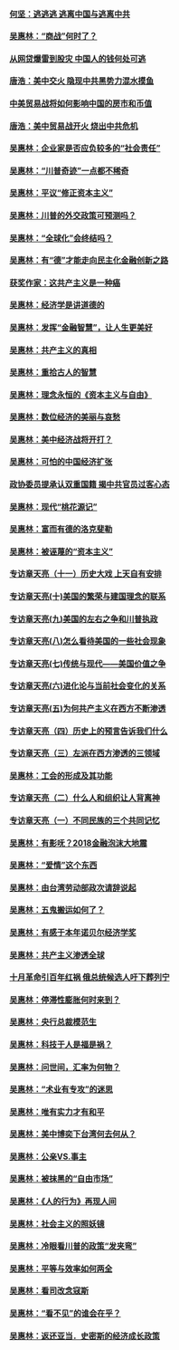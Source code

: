 #### [何坚：逃逃逃 逃离中国与逃离中共](../pages/nsc423/n10592891.md?t=10082132) 

#### [吴惠林：“商战”何时了？](../pages/nsc423/n10573558.md?t=10082132) 

#### [从网贷爆雷到股灾 中国人的钱何处可逃](../pages/nsc423/n10572800.md?t=10082132) 

#### [唐浩：美中交火 隐现中共黑势力混水摸鱼](../pages/nsc423/n10544040.md?t=10082132) 

#### [中美贸易战将如何影响中国的房市和币值](../pages/nsc423/n10543697.md?t=10082132) 

#### [唐浩：美中贸易战开火 烧出中共危机](../pages/nsc423/n10540126.md?t=10082132) 

#### [吴惠林：企业家是否应负较多的“社会责任”](../pages/nsc423/n10535022.md?t=10082132) 

#### [吴惠林：“川普奇迹”一点都不稀奇](../pages/nsc423/n10512808.md?t=10082132) 

#### [吴惠林：平议“修正资本主义”](../pages/nsc423/n10495724.md?t=10082132) 

#### [吴惠林：川普的外交政策可预测吗？](../pages/nsc423/n10462387.md?t=10082132) 

#### [吴惠林：“全球化”会终结吗？](../pages/nsc423/n10452838.md?t=10082132) 

#### [吴惠林：有“德”才能走向民主化金融创新之路](../pages/nsc423/n10432292.md?t=10082132) 

#### [获奖作家：这共产主义是一种癌](../pages/nsc423/n10431541.md?t=10082132) 

#### [吴惠林：经济学是讲道德的](../pages/nsc423/n10398014.md?t=10082132) 

#### [吴惠林：发挥“金融智慧”，让人生更美好](../pages/nsc423/n10375019.md?t=10082132) 

#### [吴惠林：共产主义的真相](../pages/nsc423/n10351394.md?t=10082132) 

#### [吴惠林：重拾古人的智慧](../pages/nsc423/n10337691.md?t=10082132) 

#### [吴惠林：理念永恒的《资本主义与自由》](../pages/nsc423/n10316274.md?t=10082132) 

#### [吴惠林：数位经济的美丽与哀愁](../pages/nsc423/n10292946.md?t=10082132) 

#### [吴惠林：美中经济战将开打？](../pages/nsc423/n10258825.md?t=10082132) 

#### [吴惠林：可怕的中国经济扩张](../pages/nsc423/n10219147.md?t=10082132) 

#### [政协委员提承认双重国籍 揭中共官员过客心态](../pages/nsc423/n10208809.md?t=10082132) 

#### [吴惠林：现代“桃花源记”](../pages/nsc423/n10185234.md?t=10082132) 

#### [吴惠林：富而有德的洛克斐勒](../pages/nsc423/n10142264.md?t=10082132) 

#### [吴惠林：被诬蔑的“资本主义”](../pages/nsc423/n10124816.md?t=10082132) 

#### [专访章天亮（十一）历史大戏 上天自有安排](../pages/nsc423/n10094905.md?t=10082132) 

#### [专访章天亮(十)美国的繁荣与建国理念的联系](../pages/nsc423/n10094899.md?t=10082132) 

#### [专访章天亮(九)美国的左右之争和川普执政](../pages/nsc423/n10094889.md?t=10082132) 

#### [专访章天亮(八)怎么看待美国的一些社会现象](../pages/nsc423/n10094857.md?t=10082132) 

#### [专访章天亮(七)传统与现代——美国价值之争](../pages/nsc423/n10093140.md?t=10082132) 

#### [专访章天亮(六)进化论与当前社会变化的关系](../pages/nsc423/n10092036.md?t=10082132) 

#### [专访章天亮(五)为何共产主义在西方不断渗透](../pages/nsc423/n10083620.md?t=10082132) 

#### [专访章天亮（四）历史上的预言告诉我们什么](../pages/nsc423/n10083606.md?t=10082132) 

#### [专访章天亮（三）左派在西方渗透的三领域](../pages/nsc423/n10081115.md?t=10082132) 

#### [吴惠林：工会的形成及其功能](../pages/nsc423/n10080633.md?t=10082132) 

#### [专访章天亮（二）什么人和组织让人背离神](../pages/nsc423/n10076637.md?t=10082132) 

#### [专访章天亮（一）不同民族的三个共同记忆](../pages/nsc423/n10074188.md?t=10082132) 

#### [吴惠林：有影呒？2018金融泡沫大地震](../pages/nsc423/n10040534.md?t=10082132) 

#### [吴惠林：“爱情”这个东西](../pages/nsc423/n10019423.md?t=10082132) 

#### [吴惠林：由台湾劳动部政次请辞说起](../pages/nsc423/n9979679.md?t=10082132) 

#### [吴惠林：五鬼搬运如何了？](../pages/nsc423/n9925338.md?t=10082132) 

#### [吴惠林：有感于本年诺贝尔经济学奖](../pages/nsc423/n9871883.md?t=10082132) 

#### [吴惠林：共产主义渗透全球](../pages/nsc423/n9812748.md?t=10082132) 

#### [十月革命引百年红祸 俄总统候选人吁下葬列宁](../pages/nsc423/n9810182.md?t=10082132) 

#### [吴惠林：停滞性膨胀何时来到？](../pages/nsc423/n9764136.md?t=10082132) 

#### [吴惠林：央行总裁模范生](../pages/nsc423/n9728134.md?t=10082132) 

#### [吴惠林：科技于人是福是祸？](../pages/nsc423/n9672982.md?t=10082132) 

#### [吴惠林：问世间，汇率为何物？](../pages/nsc423/n9621788.md?t=10082132) 

#### [吴惠林：“术业有专攻”的迷思](../pages/nsc423/n9580363.md?t=10082132) 

#### [吴惠林：唯有实力才有和平](../pages/nsc423/n9529599.md?t=10082132) 

#### [吴惠林：美中博奕下台湾何去何从？](../pages/nsc423/n9483598.md?t=10082132) 

#### [吴惠林：公亲VS.事主](../pages/nsc423/n9425637.md?t=10082132) 

#### [吴惠林：被抹黑的“自由市场”](../pages/nsc423/n9351545.md?t=10082132) 

#### [吴惠林：《人的行为》再现人间](../pages/nsc423/n9296339.md?t=10082132) 

#### [吴惠林：社会主义的照妖镜](../pages/nsc423/n9243460.md?t=10082132) 

#### [吴惠林：冷眼看川普的政策“发夹弯”](../pages/nsc423/n9120684.md?t=10082132) 

#### [吴惠林：平等与效率如何两全](../pages/nsc423/n9075430.md?t=10082132) 

#### [吴惠林：看司改念寇斯](../pages/nsc423/n9024915.md?t=10082132) 

#### [吴惠林：“看不见”的谁会在乎？](../pages/nsc423/n8977488.md?t=10082132) 

#### [吴惠林：返还亚当．史密斯的经济成长政策](../pages/nsc423/n8931896.md?t=10082132) 

